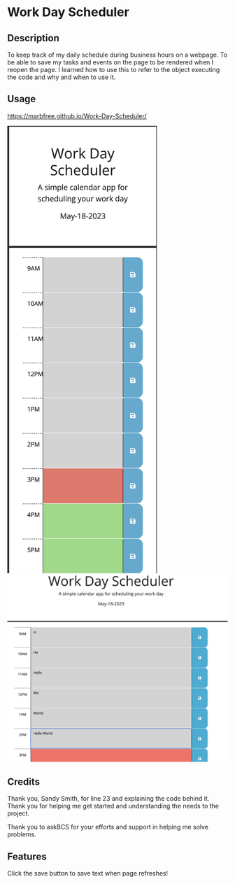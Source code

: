 # Work Day Scheduler

## Description

To keep track of my daily schedule during business hours on a webpage.  To be able to save my tasks and events on the page to be rendered when I reopen the page.  I learned how to use this to refer to the object executing the code and why and when to use it.

## Usage

https://marbfree.github.io/Work-Day-Scheduler/

    
![alt text](./Assets/images/FullScreenShot.png)
![alt text](./Assets/images/ScreenShot.png)


## Credits

Thank you, Sandy Smith, for line 23 and explaining the code behind it.  Thank you for helping me get started and understanding the needs to the project.

Thank you to askBCS for your efforts and support in helping me solve problems.

## Features

Click the save button to save text when page refreshes!

